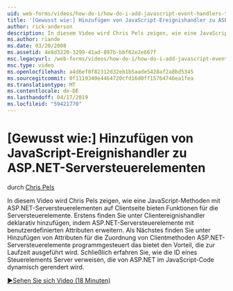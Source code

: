 ```yaml
---
uid: web-forms/videos/how-do-i/how-do-i-add-javascript-event-handlers-to-aspnet-server-controls
title: '[Gewusst wie:] Hinzufügen von JavaScript-Ereignishandler zu ASP.NET-Serversteuerelementen | Microsoft-Dokumentation'
author: rick-anderson
description: In diesem Video wird Chris Pels zeigen, wie eine JavaScript-Methoden mit ASP.NET-Serversteuerelementen auf Clientseite bieten Funktionen für die Server Vertr....
ms.author: riande
ms.date: 03/20/2008
ms.assetid: 4e8d3220-3299-41ad-897b-bbf62e2e667f
msc.legacyurl: /web-forms/videos/how-do-i/how-do-i-add-javascript-event-handlers-to-aspnet-server-controls
msc.type: video
ms.openlocfilehash: a4d6ef0f82312d32eb1b5aade5428af2a8bd5345
ms.sourcegitcommit: 0f1119340e4464720cfd16d0ff15764746ea1fea
ms.translationtype: MT
ms.contentlocale: de-DE
ms.lasthandoff: 04/17/2019
ms.locfileid: "59421770"
---
```

# <a name="how-do-i-add-javascript-event-handlers-to-aspnet-server-controls"></a>[Gewusst wie:] Hinzufügen von JavaScript-Ereignishandler zu ASP.NET-Serversteuerelementen

durch [Chris Pels](https://twitter.com/chrispels)

In diesem Video wird Chris Pels zeigen, wie eine JavaScript-Methoden mit ASP.NET-Serversteuerelementen auf Clientseite bieten Funktionen für die Serversteuerelemente. Erstens finden Sie unter Clientereignishandler deklarativ hinzufügen, indem ASP.NET-Serversteuerelemente mit benutzerdefinierten Attributen erweitern. Als Nächstes finden Sie unter Hinzufügen von Attributen für die Zuordnung von Clientmethoden ASP.NET-Serversteuerelemente programmgesteuert das bietet den Vorteil, die zur Laufzeit ausgeführt wird. Schließlich erfahren Sie, wie die ID eines Steuerelements Server verweisen, die von ASP.NET im JavaScript-Code dynamisch gerendert wird.

[&#9654;Sehen Sie sich Video (18 Minuten)](https://channel9.msdn.com/Blogs/ASP-NET-Site-Videos/how-do-i-add-javascript-event-handlers-to-aspnet-server-controls)
